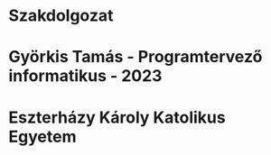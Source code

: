 # Szakdolgozat
# Györkis Tamás - Programtervező informatikus - 2023
# Eszterházy Károly Katolikus Egyetem
